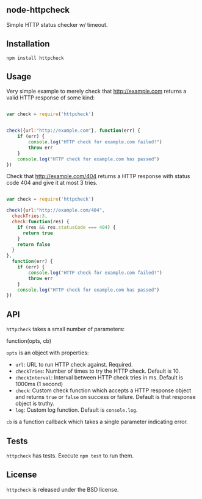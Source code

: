 ## node-httpcheck

Simple HTTP status checker w/ timeout.

## Installation

`npm install httpcheck`

## Usage

Very simple example to merely check that http://example.com returns a valid
HTTP response of some kind:

```javascript

var check = require('httpcheck')


check({url:"http://example.com"}, function(err) {
    if (err) {
        console.log("HTTP check for example.com failed!")
        throw err
    }
    console.log("HTTP check for example.com has passed")
})

```

Check that http://example.com/404 returns a HTTP response with status code 404
and give it at most 3 tries.

```javascript

var check = require('httpcheck')

check({url:"http://example.com/404",
  checkTries:3,
  check:function(res) {
    if (res && res.statusCode === 404) {
      return true
    }
    return false
  }
},
  function(err) {
    if (err) {
        console.log("HTTP check for example.com failed!")
        throw err
    }
    console.log("HTTP check for example.com has passed")
})


```


## API

`httpcheck` takes a small number of parameters:

function(opts, cb)

`opts` is an object with properties:

- `url`: URL to run HTTP check against. Required.
- `checkTries`: Number of times to try the HTTP check. Default is 10.
- `checkInterval`: Interval between HTTP check tries in ms. Default is 1000ms (1 second)
- `check`: Custom check function which accepts a HTTP response object and returns
`true` or `false` on success or failure. Default is that response object is truthy.
- `log`: Custom log function. Default is `console.log`.

`cb` is a function callback which takes a single parameter indicating error.

## Tests

`httpcheck` has tests. Execute `npm test` to run them.

## License

`httpcheck` is released under the BSD license.

